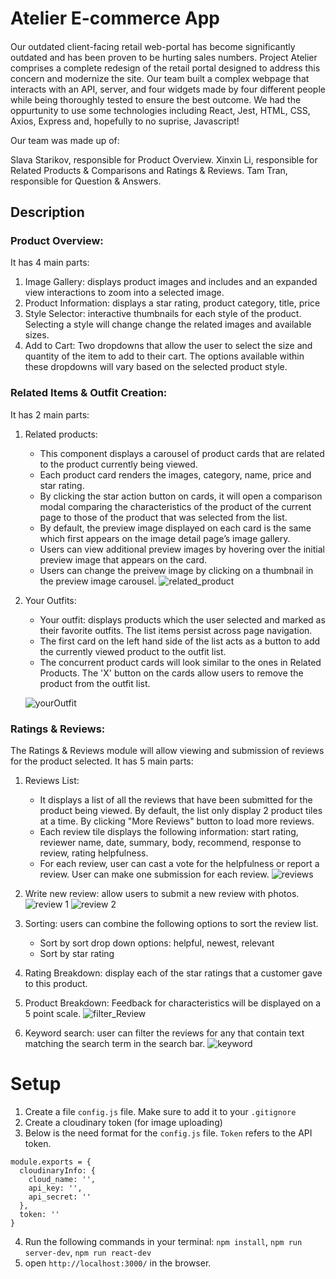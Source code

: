 # Atelier E-commerce App
#### 
Our outdated client-facing retail web-portal has become significantly outdated and has been proven to be hurting sales numbers. Project Atelier comprises a complete redesign of the retail portal designed to address this concern and modernize the site. Our team built a complex webpage that interacts with an API, server, and four widgets made by four different people while being thoroughly tested to ensure the best outcome. We had the oppurtunity to use some technologies including React, Jest, HTML, CSS, Axios, Express and, hopefully to no suprise, Javascript!

Our team was made up of:

Slava Starikov, responsible for Product Overview.
Xinxin Li, responsible for Related Products & Comparisons and Ratings & Reviews.
Tam Tran, responsible for Question & Answers.

## Description
### Product Overview:
It has 4 main parts:
1. Image Gallery: displays product images and includes and an expanded view interactions to zoom into a selected image.
2. Product Information: displays a star rating, product category, title, price
3. Style Selector: interactive thumbnails for each style of the product. Selecting a style will change change the related images and available sizes.
4. Add to Cart: Two dropdowns that allow the user to select the size and quantity of the item to add to their cart. The options available within these dropdowns will vary based on the selected product style.
  
  
### Related Items & Outfit Creation:
It has 2 main parts:
1. Related products: 
    - This component displays a carousel of product cards that are related to the product currently being viewed. 
    - Each product card renders the images, category, name, price and star rating. 
    - By clicking the star action button on cards, it will open a comparison modal comparing the characteristics of the product of the current page to those of the product that was selected from the list.
    - By default, the preview image displayed on each card is the same which first appears on the image detail page’s image gallery. 
    - Users can view additional preview images by hovering over the initial preview image that appears on the card. 
    - Users can change the preivew image by clicking on a thumbnail in the preview image carousel.
![related_product](https://user-images.githubusercontent.com/84343573/184465987-24df9cd1-e581-4407-8f44-2ad7d6c6e6dd.gif)

2. Your Outfits: 
    - Your outfit: displays products which the user selected and marked as their favorite outfits. The list items persist across page navigation.
    - The first card on the left hand side of the list acts as a button to add the currently viewed product to the outfit list.
    - The concurrent product cards will look similar to the ones in Related Products. The 'X' button on the cards allow users to remove the product from the outfit list.

   ![yourOutfit](https://user-images.githubusercontent.com/84343573/184466186-47cc808c-83fa-4b9d-b63a-3f0b5e9ca770.gif)

### Ratings & Reviews: 
The Ratings & Reviews module will allow viewing and submission of reviews for the product selected. It has 5 main parts:
1. Reviews List: 
    - It displays a list of all the reviews that have been submitted for the product being viewed. By default, the list only display 2 product tiles at a time. By clicking "More Reviews" button to load more reviews. 
    - Each review tile displays the following information: start rating, reviewer name, date, summary, body, recommend, response to review, rating helpfulness.
    - For each review, user can cast a vote for the helpfulness or report a review. User can make one submission for each review. 
   ![reviews](https://user-images.githubusercontent.com/84343573/184466583-e9d23e6b-b322-41cb-87c9-891925a17af4.gif)

2. Write new review: allow users to submit a new review with photos.
![review 1](https://user-images.githubusercontent.com/84343573/184467216-79a521a2-a6cb-4034-97fb-84a7a22b6282.gif)
![review 2](https://user-images.githubusercontent.com/84343573/184467233-deb21ae7-e4f1-464b-9b6a-7db0b47eefdc.gif)

3. Sorting: users can combine the following options to sort the review list.
    - Sort by sort drop down options: helpful, newest, relevant
    - Sort by star rating
5. Rating Breakdown: display each of the star ratings that a customer gave to this product.  
6. Product Breakdown: Feedback for characteristics will be displayed on a 5 point scale.
![filter_Review](https://user-images.githubusercontent.com/84343573/184466754-5375aa0f-13c8-422d-be16-7c99763a8438.gif)

7. Keyword search: user can filter the reviews for any that contain text matching the search term in the search bar.
![keyword](https://user-images.githubusercontent.com/84343573/184466833-105b16a3-ea5c-480e-b66b-25cdc27e300d.gif)


# Setup

1. Create a file `config.js` file. Make sure to add it to your `.gitignore`
2. Create a cloudinary token (for image uploading)
3. Below is the need format for the `config.js` file. `Token` refers to the API token.
  ```
  module.exports = {
    cloudinaryInfo: {
      cloud_name: '',
      api_key: '',
      api_secret: ''
    },
    token: ''
  }
  ```
4. Run the following commands in your terminal: `npm install`, `npm run server-dev`, `npm run react-dev`
5. open `http://localhost:3000/` in the browser.




